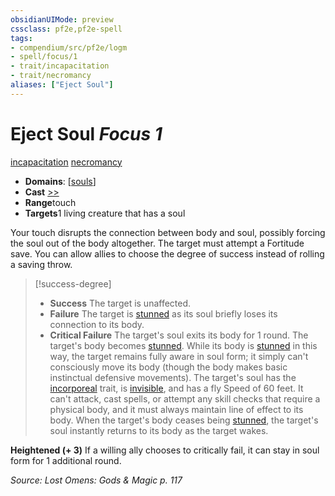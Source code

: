 ```yaml
---
obsidianUIMode: preview
cssclass: pf2e,pf2e-spell
tags:
- compendium/src/pf2e/logm
- spell/focus/1
- trait/incapacitation
- trait/necromancy
aliases: ["Eject Soul"]
---
```

# Eject Soul *Focus 1*   
[incapacitation](../../rules/traits/incapacitation.md)  [necromancy](../../rules/traits/necromancy.md)  

- **Domains**: [[souls](../setting/domains.md#Souls)]
- **Cast** [>>](../../rules/core-rulebook/chapter-9-playing-the-game.md#Actions "Two-Action") 
- **Range**touch
- **Targets**1 living creature that has a soul

Your touch disrupts the connection between body and soul, possibly forcing the soul out of the body altogether. The target must attempt a Fortitude save. You can allow allies to choose the degree of success instead of rolling a saving throw.

> [!success-degree] 
> - **Success** The target is unaffected.
> - **Failure** The target is [stunned](../../rules/conditions.md#Stunned) as its soul briefly loses its connection to its body.
> - **Critical Failure** The target's soul exits its body for 1 round. The target's body becomes [stunned](../../rules/conditions.md#Stunned). While its body is [stunned](../../rules/conditions.md#Stunned) in this way, the target remains fully aware in soul form; it simply can't consciously move its body (though the body makes basic instinctual defensive movements). The target's soul has the [incorporeal](../../rules/traits/incorporeal-b1.md) trait, is [invisible](../../rules/conditions.md#Invisible), and has a fly Speed of 60 feet. It can't attack, cast spells, or attempt any skill checks that require a physical body, and it must always maintain line of effect to its body. When the target's body ceases being [stunned](../../rules/conditions.md#Stunned), the target's soul instantly returns to its body as the target wakes.

**Heightened (+ 3)** If a willing ally chooses to critically fail, it can stay in soul form for 1 additional round.

*Source: Lost Omens: Gods & Magic p. 117*